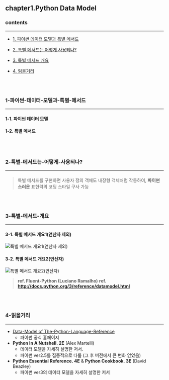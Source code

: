 ## chapter1.Python Data Model

### contents
___

- [1. 파이썬 데이터 모델과 특별 메서드](#1-파이썬-데이터-모델과-특별-메서드)

- [2. 특별 메서드는 어떻게 사용되나?](#2-특별-메서드는-어떻게-사용되나?)

- [3. 특별 메서드 개요](#3-특별-메서드-개요)

- [4. 읽을거리](#4-읽을거리)

<br></br>

### 1-파이썬-데이터-모델과-특별-메서드
___
  #### 1-1. 파이썬 데이터 모델  

  #### 1-2. 특별 메서드

<br></br>

### 2-특별-메서드는-어떻게-사용되나?
___
  ####

  > 특별 메서드를 구현하면 사용자 정의 객체도 내장형 객체처럼 작동하여, **파이썬스러운** 표현력의 코딩 스타일 구사 가능  

<br></br>

### 3-특별-메서드-개요
___
  #### 3-1. 특별 메서드 개요1(연산자 제외) 
   ![특별 메서드 개요1(연산자 제외)](01_특별_메서드_개요1_연산자_제외.jpeg)

  #### 3-2. 특별 메서드 개요2(연산자)
   ![특별 메서드 개요2(연산자)](01_특별_메서드_개요2_연산자.jpeg)
  
  > **ref. Fluent-Python (Luciano Ramalho)**
  > **ref. http://docs.python.org/3/reference/datamodel.html**

<br></br>

### 4-읽을거리
___
  - [Data-Model of The-Python-Language-Reference](http://docs.python.org/3/reference/datamodel.html)
    - 파이썬 공식 홈페이지
  - **Python In A Nutshell. 2E** (Alex Martelli)
    - 데이터 모델을 자세히 설명한 저서. 
    - 파이썬 ver2.5를 집중적으로 다룸 (그 후 버전에서 큰 변화 없었음)
  - **Python Essential Reference. 4E** & **Python Cookbook. 3E** (David Beazley) 
    - 파이썬 ver3의 데이터 모델을 자세히 설명한 저서

